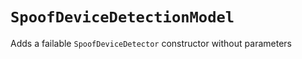 # ``SpoofDeviceDetectionModel``

Adds a failable `SpoofDeviceDetector` constructor without parameters

